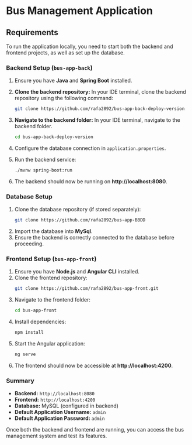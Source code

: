# Bus Management Application

## Requirements
To run the application locally, you need to start both the backend and frontend projects, as well as set up the database.

### Backend Setup (`bus-app-back`)
1. Ensure you have **Java** and **Spring Boot** installed.
2. **Clone the backend repository:**
   In your IDE terminal, clone the backend repository using the following command:
   ```sh
   git clone https://github.com/rafa2892/bus-app-back-deploy-version
   
3. **Navigate to the backend folder:**
   In your IDE terminal, navigate to the backend folder.
   ```sh
   cd bus-app-back-deploy-version
   ```
   
4. Configure the database connection in `application.properties`.                                                                                                                                                

5. Run the backend service:
   ```sh
   ./mvnw spring-boot:run
   ```
6. The backend should now be running on **http://localhost:8080**.

### Database Setup
1. Clone the database repository (if stored separately):
   ```sh
   git clone https://github.com/rafa2892/bus-app-BBDD
   ```
2. Import the database into **MySql**.
3. Ensure the backend is correctly connected to the database before proceeding.

### Frontend Setup (`bus-app-front`)
1. Ensure you have **Node.js** and **Angular CLI** installed.
2. Clone the frontend repository:
   ```sh
   git clone https://github.com/rafa2892/bus-app-front.git
   ```
3. Navigate to the frontend folder:
   ```sh
   cd bus-app-front
   ```
4. Install dependencies:
   ```sh
   npm install
   ```
5. Start the Angular application:
   ```sh
   ng serve
   ```
6. The frontend should now be accessible at **http://localhost:4200**.

### Summary
- **Backend:** `http://localhost:8080`
- **Frontend:** `http://localhost:4200`
- **Database:** MySQL (configured in backend)
- **Default Application Username:** `admin`
- **Default Application Password:** `admin`

Once both the backend and frontend are running, you can access the bus management system and test its features.

